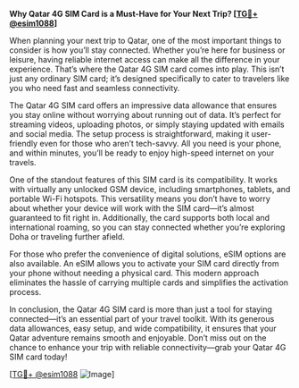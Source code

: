 **Why Qatar 4G SIM Card is a Must-Have for Your Next Trip? [[TG💪+ @esim1088](https://t.me/s/esim1088)]**

When planning your next trip to Qatar, one of the most important things to consider is how you’ll stay connected. Whether you’re here for business or leisure, having reliable internet access can make all the difference in your experience. That’s where the Qatar 4G SIM card comes into play. This isn’t just any ordinary SIM card; it’s designed specifically to cater to travelers like you who need fast and seamless connectivity.

The Qatar 4G SIM card offers an impressive data allowance that ensures you stay online without worrying about running out of data. It’s perfect for streaming videos, uploading photos, or simply staying updated with emails and social media. The setup process is straightforward, making it user-friendly even for those who aren’t tech-savvy. All you need is your phone, and within minutes, you’ll be ready to enjoy high-speed internet on your travels.

One of the standout features of this SIM card is its compatibility. It works with virtually any unlocked GSM device, including smartphones, tablets, and portable Wi-Fi hotspots. This versatility means you don’t have to worry about whether your device will work with the SIM card—it’s almost guaranteed to fit right in. Additionally, the card supports both local and international roaming, so you can stay connected whether you’re exploring Doha or traveling further afield.

For those who prefer the convenience of digital solutions, eSIM options are also available. An eSIM allows you to activate your SIM card directly from your phone without needing a physical card. This modern approach eliminates the hassle of carrying multiple cards and simplifies the activation process.

In conclusion, the Qatar 4G SIM card is more than just a tool for staying connected—it’s an essential part of your travel toolkit. With its generous data allowances, easy setup, and wide compatibility, it ensures that your Qatar adventure remains smooth and enjoyable. Don’t miss out on the chance to enhance your trip with reliable connectivity—grab your Qatar 4G SIM card today! 

[[TG💪+ @esim1088](https://t.me/s/esim1088) ![Image](https://i.postimg.cc/Y0z9fWf4/image.png)]
